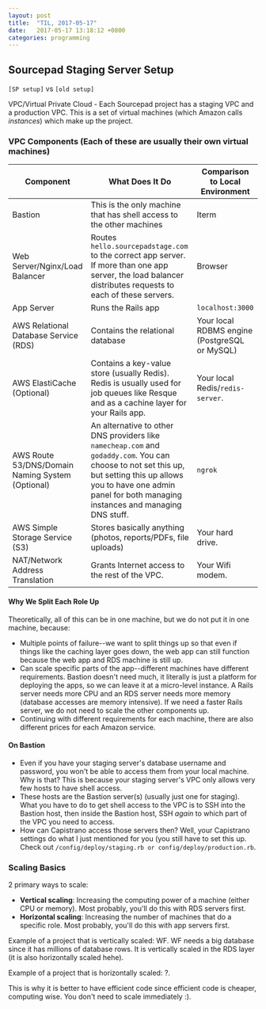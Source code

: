```yaml
---
layout: post
title:  "TIL, 2017-05-17"
date:   2017-05-17 13:18:12 +0800
categories: programming
---
```


## Sourcepad Staging Server Setup

`[SP setup]` vs `[old setup]`

VPC/Virtual Private Cloud - Each Sourcepad project has a staging VPC and a production VPC. This is a set of virtual machines (which Amazon calls *instances*) which make up the project.

### VPC Components (Each of these are usually their own virtual machines)

| Component     | What Does It Do                                                      | Comparison to Local Environment |
| ------------- | -------------                                                      | -----                          |
| Bastion       | This is the only machine that has shell access to the other machines | Iterm |
| Web Server/Nginx/Load Balancer | Routes `hello.sourcepadstage.com` to the correct app server. If more than one app server, the load balancer distributes requests to each of these servers. | Browser |
| App Server    | Runs the Rails app                                                   | `localhost:3000`                |
| AWS Relational Database Service (RDS) | Contains the relational database | Your local RDBMS engine (PostgreSQL or MySQL)
| AWS ElastiCache (Optional) | Contains a key-value store (usually Redis). Redis is usually used for job queues like Resque and as a cachine layer for your Rails app. | Your local Redis/`redis-server`.
| AWS Route 53/DNS/Domain Naming System (Optional) | An alternative to other DNS providers like `namecheap.com` and `godaddy.com`. You can choose to not set this up, but setting this up allows you to have one admin panel for both managing instances and managing DNS stuff. | `ngrok` |
| AWS Simple Storage Service (S3) | Stores basically anything (photos, reports/PDFs, file uploads) | Your hard drive. |
| NAT/Network Address Translation | Grants Internet access to the rest of the VPC. | Your Wifi modem.

#### Why We Split Each Role Up

Theoretically, all of this can be in one machine, but we do not put it in one machine, because:

- Multiple points of failure--we want to split things up so that even if things like the caching layer goes down, the web app can still function because the web app and RDS machine is still up.
- Can scale specific parts of the app--different machines have different requirements. Bastion doesn't need much, it literally is just a platform for deploying the apps, so we can leave it at a micro-level instance. A Rails server needs more CPU and an RDS server needs more memory (database accesses are memory intensive). If we need a faster Rails server, we do not need to scale the other components up.
- Continuing with different requirements for each machine, there are also different prices for each Amazon service.

#### On Bastion

- Even if you have your staging server's database username and password, you won't be able to access them from your local machine. Why is that? This is because your staging server's VPC only allows very few hosts to have shell access.
- These hosts are the Bastion server(s) (usually just one for staging). What you have to do to get shell access to the VPC is to SSH into the Bastion host, then inside the Bastion host, SSH *again* to which part of the VPC you need to access.
- How can Capistrano access those servers then? Well, your Capistrano settings do what I just mentioned for you (you still have to set this up. Check out `/config/deploy/staging.rb or config/deploy/production.rb`.

### Scaling Basics

2 primary ways to scale:

- **Vertical scaling**: Increasing the computing power of a machine (either CPU or memory). Most probably, you'll do this with RDS servers first.
- **Horizontal scaling**: Increasing the number of machines that do a specific role. Most probably, you'll do this with app servers first.

Example of a project that is vertically scaled: WF. WF needs a big database since it has millions of database rows. It is vertically scaled in the RDS layer (it is also horizontally scaled hehe).

Example of a project that is horizontally scaled: ?.

This is why it is better to have efficient code since efficient code is cheaper, computing wise. You don't need to scale immediately :).
